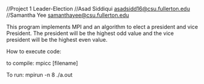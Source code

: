 //Project 1 Leader-Election
//Asad Siddiqui asadsidd16@csu.fullerton.edu 
//Samantha Yee samanthayee@csu.fullerton.edu

This program implements MPI and an algorithm to elect a president and vice President. The president will be the highest odd value and the vice president will be the highest even value.


How to execute code:

to compile: mpicc [filename]

To run: mpirun -n 8 ./a.out
